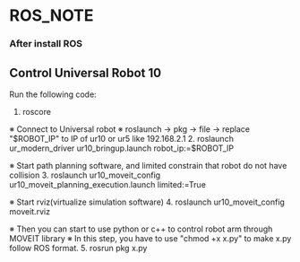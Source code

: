 # ROS_NOTE

### After install ROS
## Control Universal Robot 10
Run the following code:
1. roscore

※ Connect to Universal robot
※ roslaunch -> pkg -> file -> replace "$ROBOT_IP" to IP of ur10 or ur5 like 192.168.2.1
2. roslaunch ur_modern_driver ur10_bringup.launch robot_ip:=$ROBOT_IP

※ Start path planning software, and limited constrain that robot do not have collision
3. roslaunch ur10_moveit_config ur10_moveit_planning_execution.launch limited:=True

※ Start rviz(virtualize simulation software)
4. roslaunch ur10_moveit_config moveit.rviz

※ Then you can start to use python or c++ to control robot arm through MOVEIT library
※ In this step, you have to use "chmod +x x.py" to make x.py follow ROS format.
5. rosrun pkg x.py
